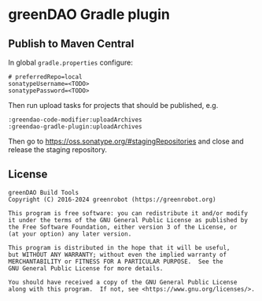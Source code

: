 # greenDAO Gradle plugin

## Publish to Maven Central

In global `gradle.properties` configure:
```
# preferredRepo=local
sonatypeUsername=<TODO>
sonatypePassword=<TODO>
```

Then run upload tasks for projects that should be published, e.g.
```
:greendao-code-modifier:uploadArchives
:greendao-gradle-plugin:uploadArchives
```

Then go to https://oss.sonatype.org/#stagingRepositories and close and release the staging repository.

## License

```
greenDAO Build Tools
Copyright (C) 2016-2024 greenrobot (https://greenrobot.org)

This program is free software: you can redistribute it and/or modify
it under the terms of the GNU General Public License as published by
the Free Software Foundation, either version 3 of the License, or
(at your option) any later version.

This program is distributed in the hope that it will be useful,
but WITHOUT ANY WARRANTY; without even the implied warranty of
MERCHANTABILITY or FITNESS FOR A PARTICULAR PURPOSE.  See the
GNU General Public License for more details.

You should have received a copy of the GNU General Public License
along with this program.  If not, see <https://www.gnu.org/licenses/>.
```
